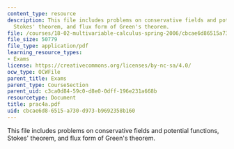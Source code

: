 ```yaml
---
content_type: resource
description: This file includes problems on conservative fields and potential functions,
  Stokes' theorem, and flux form of Green's theorem.
file: /courses/18-02-multivariable-calculus-spring-2006/cbcae6d86515a730d973b9692358b160_prac4a.pdf
file_size: 50779
file_type: application/pdf
learning_resource_types:
- Exams
license: https://creativecommons.org/licenses/by-nc-sa/4.0/
ocw_type: OCWFile
parent_title: Exams
parent_type: CourseSection
parent_uid: c3ca0d84-59c0-d8e0-0dff-196e231a668b
resourcetype: Document
title: prac4a.pdf
uid: cbcae6d8-6515-a730-d973-b9692358b160
---
```

This file includes problems on conservative fields and potential functions, Stokes' theorem, and flux form of Green's theorem.